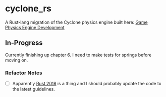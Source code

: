 # cyclone_rs
A Rust-lang migration of the Cyclone physics engine built here: [Game Physics Engine Development](https://www.amazon.com/Game-Physics-Engine-Development-Commercial-Grade/dp/0123819768)

## In-Progress
Currently finishing up chapter 6. I need to make tests for springs before moving on.

### Refactor Notes
- [ ] Apparently [Rust 2018](https://blog.rust-lang.org/2018/12/06/Rust-1.31-and-rust-2018.html) is a thing and I should probably update the code to the latest guidelines.
